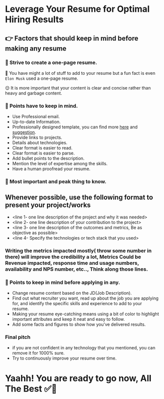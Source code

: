 # Leverage Your Resume for Optimal Hiring Results

## 👉 Factors that should keep in mind before making any resume

### 🌟 Strive to create a one-page resume.

  🫣 You have might a lot of stuff to add to your resume but a fun fact is even `Elon Musk` used a one-page resume.
  
  😌 It is more important that your content is clear and concise rather than heavy and garbage content.

### 🌟 Points have to keep in mind.

* Use Professional email.
* Up-to-date Information.
* Professionally designed template, you can find more [here](https://www.overleaf.com/latex/templates/tagged/cv) and [suggestion](https://www.overleaf.com/latex/templates/resume-template/dpccbxcgshvf).
* Provide links to projects.
* Details about technologies.
* Clear format is easier to read.
* Clear format is easier to parse.
* Add bullet points to the description.
* Mention the level of expertise among the skills.
* Have a human proofread your resume.

### 🌟 Most important and peak thing to know.

## Whenever possible, use the following format to present your project/works
* <line 1- one line description of the project and why it was needed>
* <line 2- one line description of your contribution to the project>
* <line 3- one line description of the outcomes and metrics, Be as objective as possible>
* <line 4- Specify the technologies or tech stack that you used>
### Writing the metrics impacted mostly( throw some number in there) will improve the credibility a lot, Metrics Could be Revenue impacted, response time and usage numbers, availability and NPS number, etc.., Think along those lines.
 


### 🌟 Points to keep in mind before applying in any.

* Change resume content based on the JD(Job Description).
* Find out what recruiter you want, read up about the job you are applying for, and identify the specific skills and experience to add to your resume.
* Making your resume eye-catching means using a bit of color to highlight important attributes and keep it neat and easy to follow.
* Add some facts and figures to show how you've delivered results.

### Final pitch

* if you are not confident in any technology that you mentioned, you can remove it for 1000% sure.
* Try to continuously improve your resume over time.


# Yaahh! You are ready to go now, All The Best ✅🚀

